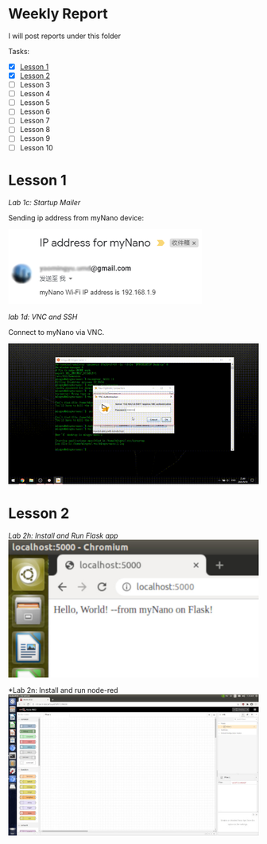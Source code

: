 # Weekly Report
I will post reports under this folder

Tasks:
 - [x] [Lesson 1](./#Lesson-1)
 - [x] [Lesson 2](./#Lesson-2)
 - [ ] Lesson 3
 - [ ] Lesson 4
 - [ ] Lesson 5
 - [ ] Lesson 6
 - [ ] Lesson 7
 - [ ] Lesson 8
 - [ ] Lesson 9
 - [ ] Lesson 10
 
 # Lesson 1
 *Lab 1c: Startup Mailer*
 
 Sending ip address from myNano device:
 
![my-ip-address](./Images/ip_me-1.png)

*lab 1d: VNC and SSH*

Connect to myNano via VNC.

![vnc-to-my-nano](./Images/EE629-Lab1d-vnc.gif)

# Lesson 2
*Lab 2h: Install and Run Flask app*
![Hello-app](./Images/Flask_1.jpg)

*Lab 2n: Install and run node-red
![Node-red-startup](./Images/node-red_1.jpg)

